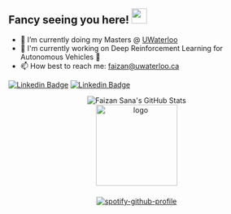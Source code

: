 ## Fancy seeing you here! <img src="https://raw.githubusercontent.com/aemmadi/aemmadi/master/wave.gif" width="30">


- 🔭 I’m currently doing my Masters @ [UWaterloo](https://uwaterloo.ca/)
- 🌱 I'm currently working on Deep Reinforcement Learning for Autonomous Vehicles 🚙
- 📫 How best to reach me: faizan@uwaterloo.ca

[![Linkedin Badge](https://img.shields.io/badge/-faizansana-blue?style=flat-square&logo=Linkedin&logoColor=white&link=https://www.linkedin.com/in/faizansana/)](https://www.linkedin.com/in/faizansana/)
[![Linkedin Badge](https://img.shields.io/badge/-faizan@uwaterloo.ca-blue?style=flat-square&logo=Microsoft-Outlook&logoColor=white&link=mailto:faizan@uwaterloo.ca)](mailto:faizan@uwaterloo.ca)


<div style="text-align: center;">
    <img src="https://github-readme-stats.vercel.app/api?username=faizansana&show_icons=true&title_color=fff&icon_color=79ff97&text_color=9f9f9f&bg_color=151515&count_private=true" alt="Faizan Sana's GitHub Stats" />
</div>

<div style="text-align: center;">
    <img src="https://github-profile-trophy.vercel.app/?username=faizansana&theme=flat&column=7" alt="logo" height="160" style="margin-bottom: 22px;" />
</div>

<div style="text-align: center;">
    <a href="https://spotify-github-profile.vercel.app/api/view?uid=wzugcpvlb1ajg84t3bhvs0d0u&redirect=true">
        <img src="https://spotify-github-profile.vercel.app/api/view?uid=wzugcpvlb1ajg84t3bhvs0d0u&cover_image=true&theme=default&show_offline=true&background_color=121212&interchange=true&bar_color=53b14f&bar_color_cover=false" alt="spotify-github-profile" />
    </a>
</div>
